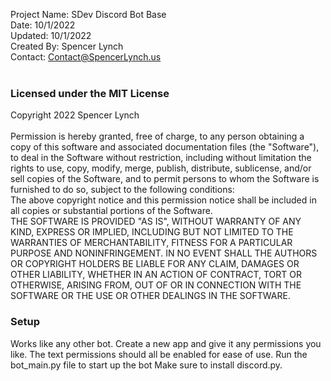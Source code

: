    Project Name: SDev Discord Bot Base <br />
   Date: 10/1/2022 <br />
   Updated: 10/1/2022 <br />
   Created By: Spencer Lynch <br />
   Contact: Contact@SpencerLynch.us <br />
<br />
   <h3>Licensed under the MIT License </h3>
Copyright 2022 Spencer Lynch <br />
<br />
Permission is hereby granted, free of charge, to any person obtaining a copy of this software and associated documentation files (the "Software"), to deal in the Software without restriction, including without limitation the rights to use, copy, modify, merge, publish, distribute, sublicense, and/or sell copies of the Software, and to permit persons to whom the Software is furnished to do so, subject to the following conditions:
<br />
The above copyright notice and this permission notice shall be included in all copies or substantial portions of the Software.
<br />
THE SOFTWARE IS PROVIDED "AS IS", WITHOUT WARRANTY OF ANY KIND, EXPRESS OR IMPLIED, INCLUDING BUT NOT LIMITED TO THE WARRANTIES OF MERCHANTABILITY, FITNESS FOR A PARTICULAR PURPOSE AND NONINFRINGEMENT. IN NO EVENT SHALL THE AUTHORS OR COPYRIGHT HOLDERS BE LIABLE FOR ANY CLAIM, DAMAGES OR OTHER LIABILITY, WHETHER IN AN ACTION OF CONTRACT, TORT OR OTHERWISE, ARISING FROM, OUT OF OR IN CONNECTION WITH THE SOFTWARE OR THE USE OR OTHER DEALINGS IN THE SOFTWARE.

<h3>Setup</h3>
Works like any other bot. Create a new app and give it any permissions you like. The text permissions should all be enabled for ease of use.
Run the bot_main.py file to start up the bot
Make sure to install discord.py.